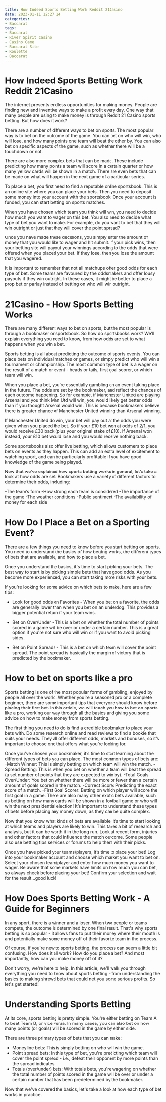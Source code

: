 ```yaml
---
title: How Indeed Sports Betting Work Reddit 21Casino
date: 2023-01-11 12:27:14
categories:
- Baccarat
tags:
- Baccarat
- River Spirit Casino
- Casino Game
- Baccarat Site
- Roulette
- Baccarat
---
```



#  How Indeed Sports Betting Work Reddit 21Casino

The internet presents endless opportunities for making money. People are finding new and inventive ways to make a profit every day. One way that many people are using to make money is through Reddit 21 Casino sports betting. But how does it work?

There are a number of different ways to bet on sports. The most popular way is to bet on the outcome of the game. You can bet on who will win, who will lose, and how many points one team will beat the other by. You can also bet on specific aspects of the game, such as whether there will be a touchdown or not.

There are also more complex bets that can be made. These include predicting how many points a team will score in a certain quarter or how many yellow cards will be shown in a match. There are even bets that can be made on what will happen in the next game of a particular series.

To place a bet, you first need to find a reputable online sportsbook. This is an online site where you can place your bets. Then you need to deposit some money into your account with the sportsbook. Once your account is funded, you can start betting on sports matches.

When you have chosen which team you think will win, you need to decide how much you want to wager on this bet. You also need to decide what type of bet you want to make. For example, do you want to bet that they will win outright or just that they will cover the point spread?

Once you have made these decisions, you simply enter the amount of money that you would like to wager and hit submit. If your pick wins, then your betting site will payout your winnings according to the odds that were offered when you placed your bet. If they lose, then you lose the amount that you wagered.

It is important to remember that not all matchups offer good odds for each type of bet. Some teams are favoured by the oddsmakers and offer lousy payouts if they win outright. In these cases, it might be better to place a prop bet or parlay instead of betting on who will win outright.

#  21Casino - How Sports Betting Works

There are many different ways to bet on sports, but the most popular is through a bookmaker or sportsbook. So how do sportsbooks work? We’ll explain everything you need to know, from how odds are set to what happens when you win a bet.

Sports betting is all about predicting the outcome of sports events. You can place bets on individual matches or games, or simply predict who will win a tournament or championship. The most common type of bet is a wager on the result of a match or event - heads or tails, first goal scorer, or which team will win.

When you place a bet, you’re essentially gambling on an event taking place in the future. The odds are set by the bookmaker, and reflect the chances of each outcome happening. So for example, if Manchester United are playing Arsenal and you think Man Utd will win, you would likely get better odds than if you thought Arsenal would win. This is because bookmakers believe there is greater chance of Manchester United winning than Arsenal winning.

If Manchester United do win, your bet will pay out at the odds you were given when you placed the bet. So if your £10 bet won at odds of 2/1, you would receive £30 back (plus your original stake of £10). If Arsenal won instead, your £10 bet would lose and you would receive nothing back.

Some sportsbooks also offer live betting, which allows customers to place bets on events as they happen. This can add an extra level of excitement to watching sport, and can be particularly profitable if you have good knowledge of the game being played.

Now that we’ve explained how sports betting works in general, let’s take a look at how odds are set. Bookmakers use a variety of different factors to determine their odds, including:

-The team’s form -How strong each team is considered -The importance of the game -The weather conditions -Public sentiment -The availability of money for each side

#  How Do I Place a Bet on a Sporting Event? 

There are a few things you need to know before you start betting on sports. You need to understand the basics of how betting works, the different types of bets that are available, and how to place a bet.

Once you understand the basics, it's time to start picking your bets. The best way to start is by picking simple bets that have good odds. As you become more experienced, you can start taking more risks with your bets.

If you're looking for some advice on which bets to make, here are a few tips:

* Look for good odds on Favorites - When you bet on a favorite, the odds are generally lower than when you bet on an underdog. This provides a bigger potential return if your team wins.

* Bet on Over/Under - This is a bet on whether the total number of points scored in a game will be over or under a certain number. This is a great option if you're not sure who will win or if you want to avoid picking sides.

* Bet on Point Spreads - This is a bet on which team will cover the point spread. The point spread is basically the margin of victory that is predicted by the bookmaker.

#  How to bet on sports like a pro 

Sports betting is one of the most popular forms of gambling, enjoyed by people all over the world. Whether you’re a seasoned pro or a complete beginner, there are some important tips that everyone should know before placing their first bet. In this article, we will teach you how to bet on sports like a pro, working our way through all the basics and giving you some advice on how to make money from sports betting.

The first thing you need to do is find a credible bookmaker to place your bets with. Do some research online and read reviews to find a bookie that suits your needs. They all offer different odds, markets and bonuses, so it’s important to choose one that offers what you’re looking for.

Once you’ve chosen your bookmaker, it’s time to start learning about the different types of bets you can place. The most common types of bets are: 
-Match Winner: This is simply betting on which team will win the match. 
-Spread Betting: This is when you bet on whether a team will beat the spread (a set number of points that they are expected to win by). 
-Total Goals Over/Under: You bet on whether there will be more or fewer than a certain amount of goals scored in the match. 
-Correct Score: Predicting the exact score of a match. 
-First Goal Scorer: Betting on which player will score the first goal in a game. 
There are also many other exotic bets available, such as betting on how many cards will be shown in a football game or who will win the next presidential election! It’s important to understand these types of bets before placing any money down, as they can be quite complex.

Now that you know what kinds of bets are available, it’s time to start looking at which teams and players are likely to win. This takes a bit of research and analysis, but it can be worth it in the long run. Look at recent form, injuries and other factors that could influence the match outcome. Some people also use betting tips services or forums to help them with their picks.

Once you have picked your teams/players, it’s time to place your bet! Log into your bookmaker account and choose which market you want to bet on. Select your chosen team/player and enter how much money you want to wager. Be aware that some markets have limits on how much you can bet, so always check before placing your bet! Confirm your selection and wait for the result...good luck!

#  How Does Sports Betting Work - A Guide for Beginners

In any sport, there is a winner and a loser. When two people or teams compete, the outcome is determined by one final result. That's why sports betting is so popular - it allows fans to put their money where their mouth is and potentially make some money off of their favorite team in the process.

Of course, if you're new to sports betting, the process can seem a little bit confusing. How does it all work? How do you place a bet? And most importantly, how can you make money off of it?

Don't worry, we're here to help. In this article, we'll walk you through everything you need to know about sports betting - from understanding the basics to making shrewd bets that could net you some serious profits. So let's get started!

# Understanding Sports Betting

At its core, sports betting is pretty simple. You're either betting on Team A to beat Team B, or vice versa. In many cases, you can also bet on how many points (or goals) will be scored in the game by either side.

There are three primary types of bets that you can make: 

- Moneyline bets: This is simply betting on who will win the game. 
- Point spread bets: In this type of bet, you're predicting which team will cover the point spread - i.e., defeat their opponent by more points than the spread indicates. 
- Totals (over/under) bets: With totals bets, you're wagering on whether the total number of points scored in the game will be over or under a certain number that has been predetermined by the bookmaker.

Now that we've covered the basics, let's take a look at how each type of bet works in practice.